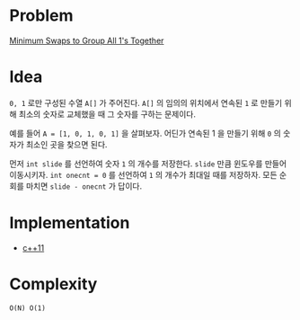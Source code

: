 # Problem

[Minimum Swaps to Group All 1's Together](https://leetcode.com/problems/minimum-swaps-to-group-all-1s-together/)

# Idea

`0, 1` 로만 구성된 수열 `A[]` 가 주어진다. `A[]` 의 임의의 위치에서 연속된
`1` 로 만들기 위해 최소의 숫자로 교체했을 때 그 숫자를 구하는 문제이다.

예를 들어 `A = [1, 0, 1, 0, 1]` 을 살펴보자. 어딘가 연속된 1 을
만들기 위해 `0` 의 숫자가 최소인 곳을 찾으면 된다.

먼저 `int slide` 를 선언하여 숫자 `1` 의 개수를 저장한다. `slide` 만큼
윈도우를 만들어 이동시키자.  `int onecnt = 0` 를 선언하여 `1` 의
개수가 최대일 때를 저장하자. 모든 순회를 마치면 `slide - onecnt` 가
답이다.

# Implementation

* [c++11](a.cpp)

# Complexity

```
O(N) O(1)
```
